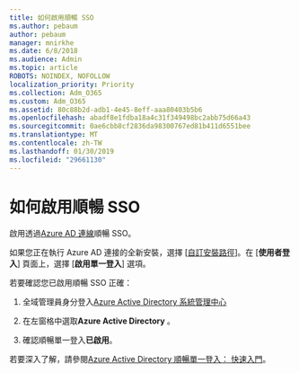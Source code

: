```yaml
---
title: 如何啟用順暢 SSO
ms.author: pebaum
author: pebaum
manager: mnirkhe
ms.date: 6/8/2018
ms.audience: Admin
ms.topic: article
ROBOTS: NOINDEX, NOFOLLOW
localization_priority: Priority
ms.collection: Adm_O365
ms.custom: Adm_O365
ms.assetid: 80c88b2d-adb1-4e45-8eff-aaa80403b5b6
ms.openlocfilehash: abadf8e1fdba18a4c31f349498bc2abb75d66a43
ms.sourcegitcommit: 0ae6cbb8cf2836da98300767ed81b411d6551bee
ms.translationtype: MT
ms.contentlocale: zh-TW
ms.lasthandoff: 01/30/2019
ms.locfileid: "29661130"
---
```

# <a name="how-to-enable-seamless-sso"></a>如何啟用順暢 SSO

啟用透過[Azure AD 連線](https://docs.microsoft.com/azure/active-directory/connect/active-directory-aadconnect)順暢 SSO。
  
如果您正在執行 Azure AD 連接的全新安裝，選擇 [[自訂安裝路徑](https://docs.microsoft.com/azure/active-directory/connect/active-directory-aadconnect-get-started-custom)]。在 [**使用者登入**] 頁面上，選擇 [**啟用單一登入**] 選項。 
  
若要確認您已啟用順暢 SSO 正確：
  
1. 全域管理員身分登入[Azure Active Directory 系統管理中心](https://aad.portal.azure.com) 
    
2. 在左窗格中選取**Azure Active Directory** 。 
    
3. 確認順暢單一登入**已啟用**。
    
若要深入了解，請參閱[Azure Active Directory 順暢單一登入： 快速入門](https://docs.microsoft.com/azure/active-directory/connect/active-directory-aadconnect-sso-quick-start)。
  

